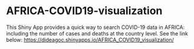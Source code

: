 # AFRICA-COVID19-visualization
This Shiny App provides a quick way to search COVID-19 data in AFRICA:
including the number of cases and deaths at the country level. See the link below:
https://dideagoc.shinyapps.io/AFRICA_COVID19_visualization/
